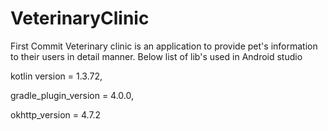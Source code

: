 # VeterinaryClinic
First Commit
Veterinary clinic is an application to provide pet's information to their users in detail manner.
Below list of lib's used in Android studio

kotlin version = 1.3.72, 

gradle_plugin_version = 4.0.0,

okhttp_version = 4.7.2
